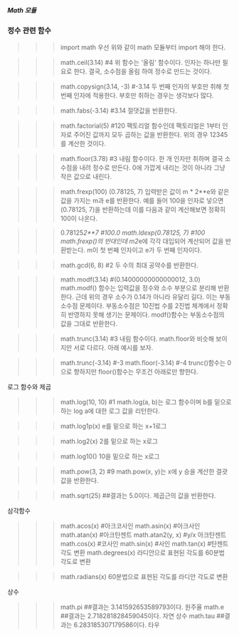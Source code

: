 ##### Math 모듈

### 정수 관련 함수
>>> import math
우선 위와 같이 math 모듈부터 import 해야 한다.

>>> math.ceil(3.14) #4
위 함수는 '올림' 함수이다. 인자는 하나만 필요로 한다. 결국, 소수점을 올림 하여 정수로 만드는 것이다.

>>> math.copysign(3.14, -3) #-3.14
두 번째 인자의 부호만 취해 첫 번째 인자에 적용한다. 부호만 취하는 경우는 생각보다 많다.

>>> math.fabs(-3.14)    #3.14
절댓값을 반환한다.

>>> math.factorial(5)   #120
팩토리얼 함수인데 팩토리얼은 1부터 인자로 주어진 값까지 모두 곱하는 값을 반환한다. 위의 경우 12345를 계산한 것이다.

>>> math.floor(3.78)    #3
내림 함수이다. 한 개 인자만 취하며 결국 소수점을 내려 정수로 만든다. 0에 가깝게 내리는 것이 아니라 그냥 작은 값으로 내린다.

>>> math.frexp(100) 
(0.78125, 7)
입력받은 값이 m * 2**e와 같은 값을 가지는 m과 e를 반환한다. 예를 들어 100을 인자로 넣으면 (0.78125, 7)을 반환하는데 이를 다음과 같이 계산해보면 정확히 100이 나온다.

>>> 0.78125*2**7    #100.0
>>> math.ldexp(0.78125, 7)  #100
math.frexp()의 반대인데 m2*e에 각각 대입되어 계산되어 값을 반환받는다. m이 첫 번째 인자이고 e가 두 번째 인자이다.

>>> math.gcd(6, 8)  #2
두 수의 최대 공약수를 반환한다.

>>> math.modf(3.14) #(0.14000000000000012, 3.0)
math.modf() 함수는 입력값을 정수와 소수 부분으로 분리해 반환한다. 근데 위의 경우 소수가 0.14가 아니라 유달리 길다. 이는 부동소수점 문제이다. 부동소수점은 10진법 수를 2진법 체계에서 정확히 반영하지 못해 생기는 문제이다. modf()함수는 부동소수점의 값을 그대로 반환한다.

>>> math.trunc(3.14)    #3
내림 함수이다. math.floor와 비슷해 보이지만 서로 다르다. 아래 예시를 보자.

>>> math.trunc(-3.14)   #-3
>>> math.floor(-3.14)   #-4
trunc()함수는 0으로 향하지만 floor()함수는 무조건 아래로만 향한다.

로그 함수와 제곱
>>> math.log(10, 10)    #1
math.log(a, b)는 로그 함수이며 b를 밑으로 하는 log a에 대한 로그 값을 리턴한다.

>>> math.log1p(x)
e를 밑으로 하는 x+1로그

>>> math.log2(x)
2를 밑으로 하는 x로그

>>> math.log10()
10을 밑으로 하는 x로그

>>> math.pow(3, 2)  #9
math.pow(x, y)는 x에 y 승을 계산한 결괏값을 반환한다.

>>> math.sqrt(25)   ##결과는 5.0이다.
제곱근의 값을 반환한다.

삼각함수
>>> math.acos(x)    #아크코사인
>>> math.asin(x)    #아크사인
>>> math.atan(x)    #아크탄젠트
>>> math.atan2(y, x)    #y/x 아크탄젠트
>>> math.cos(x) #코사인
>>> math.sin(x) #사인
>>> math.tan(x) #탄젠트
각도 변환
>>> math.degrees(x)
라디안으로 표현된 각도를 60분법 각도로 변환

>>> math.radians(x)
60분법으로 표현된 각도를 라디안 각도로 변환

상수
>>> math.pi ##결과는 3.141592653589793이다. 원주율
>>> math.e  ##결과는 2.718281828459045이다. 자연 상수
>>> math.tau    ##결과는 6.283185307179586이다. 타우
